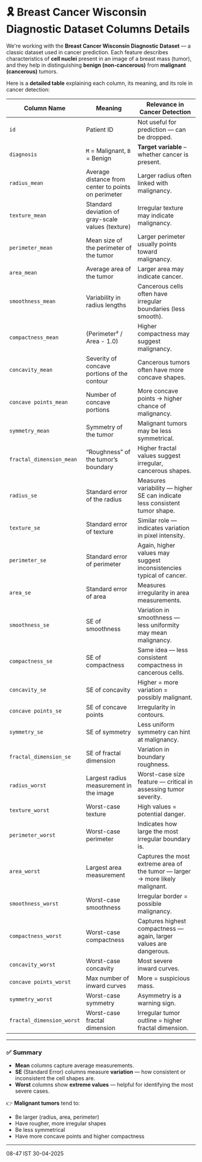 # 🎗️ Breast Cancer Wisconsin Diagnostic Dataset Columns Details


We're working with the **Breast Cancer Wisconsin Diagnostic Dataset** — a classic dataset used in cancer prediction. Each feature describes characteristics of **cell nuclei** present in an image of a breast mass (tumor), and they help in distinguishing **benign (non-cancerous)** from **malignant (cancerous)** tumors.

Here is a **detailed table** explaining each column, its meaning, and its role in cancer detection:

| **Column Name**              | **Meaning**                                                                 | **Relevance in Cancer Detection**                                                                                       |
|-----------------------------|------------------------------------------------------------------------------|--------------------------------------------------------------------------------------------------------------------------|
| `id`                        | Patient ID                                                                 | Not useful for prediction — can be dropped.                                                                              |
| `diagnosis`                | `M` = Malignant, `B` = Benign                                               | **Target variable** – whether cancer is present.                                                                         |
| `radius_mean`              | Average distance from center to points on perimeter                        | Larger radius often linked with malignancy.                                                                              |
| `texture_mean`             | Standard deviation of gray-scale values (texture)                          | Irregular texture may indicate malignancy.                                                                               |
| `perimeter_mean`           | Mean size of the perimeter of the tumor                                    | Larger perimeter usually points toward malignancy.                                                                       |
| `area_mean`                | Average area of the tumor                                                   | Larger area may indicate cancer.                                                                                         |
| `smoothness_mean`          | Variability in radius lengths                                               | Cancerous cells often have irregular boundaries (less smooth).                                                           |
| `compactness_mean`         | (Perimeter² / Area - 1.0)                                                   | Higher compactness may suggest malignancy.                                                                               |
| `concavity_mean`           | Severity of concave portions of the contour                                | Cancerous tumors often have more concave shapes.                                                                         |
| `concave points_mean`      | Number of concave portions                                                  | More concave points → higher chance of malignancy.                                                                       |
| `symmetry_mean`            | Symmetry of the tumor                                                       | Malignant tumors may be less symmetrical.                                                                                |
| `fractal_dimension_mean`   | “Roughness” of the tumor’s boundary                                         | Higher fractal values suggest irregular, cancerous shapes.                                                               |
| `radius_se`                | Standard error of the radius                                                | Measures variability — higher SE can indicate less consistent tumor shape.                                              |
| `texture_se`               | Standard error of texture                                                   | Similar role — indicates variation in pixel intensity.                                                                   |
| `perimeter_se`             | Standard error of perimeter                                                 | Again, higher values may suggest inconsistencies typical of cancer.                                                     |
| `area_se`                  | Standard error of area                                                      | Measures irregularity in area measurements.                                                                              |
| `smoothness_se`            | SE of smoothness                                                            | Variation in smoothness — less uniformity may mean malignancy.                                                           |
| `compactness_se`           | SE of compactness                                                           | Same idea — less consistent compactness in cancerous cells.                                                              |
| `concavity_se`             | SE of concavity                                                             | Higher = more variation = possibly malignant.                                                                            |
| `concave points_se`        | SE of concave points                                                        | Irregularity in contours.                                                                                                |
| `symmetry_se`              | SE of symmetry                                                              | Less uniform symmetry can hint at malignancy.                                                                            |
| `fractal_dimension_se`     | SE of fractal dimension                                                     | Variation in boundary roughness.                                                                                         |
| `radius_worst`             | Largest radius measurement in the image                                    | Worst-case size feature — critical in assessing tumor severity.                                                          |
| `texture_worst`            | Worst-case texture                                                          | High values = potential danger.                                                                                          |
| `perimeter_worst`          | Worst-case perimeter                                                        | Indicates how large the most irregular boundary is.                                                                      |
| `area_worst`               | Largest area measurement                                                    | Captures the most extreme area of the tumor — larger → more likely malignant.                                            |
| `smoothness_worst`         | Worst-case smoothness                                                       | Irregular border = possible malignancy.                                                                                  |
| `compactness_worst`        | Worst-case compactness                                                      | Captures highest compactness — again, larger values are dangerous.                                                       |
| `concavity_worst`          | Worst-case concavity                                                        | Most severe inward curves.                                                                                               |
| `concave points_worst`     | Max number of inward curves                                                 | More = suspicious mass.                                                                                                  |
| `symmetry_worst`           | Worst-case symmetry                                                         | Asymmetry is a warning sign.                                                                                             |
| `fractal_dimension_worst`  | Worst-case fractal dimension                                                | Irregular tumor outline = higher fractal dimension.                                                                      |

---

### ✅ Summary
- **Mean** columns capture average measurements.
- **SE** (Standard Error) columns measure **variation** — how consistent or inconsistent the cell shapes are.
- **Worst** columns show **extreme values** — helpful for identifying the most severe cases.

👉 **Malignant tumors** tend to:
- Be larger (radius, area, perimeter)
- Have rougher, more irregular shapes
- Be less symmetrical
- Have more concave points and higher compactness

---
08-47 IST 30-04-2025